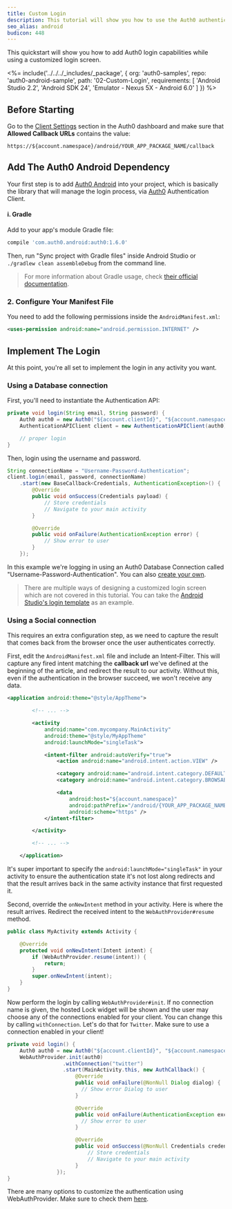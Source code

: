 ```yaml
---
title: Custom Login
description: This tutorial will show you how to use the Auth0 authentication API in your Android project to create a custom login screen.
seo_alias: android
budicon: 448
---
```


This quickstart will show you how to add Auth0 login capabilities while using a customized login screen.

<%= include('../../../_includes/_package', {
  org: 'auth0-samples',
  repo: 'auth0-android-sample',
  path: '02-Custom-Login',
  requirements: [
    'Android Studio 2.2',
    'Android SDK 24',
    'Emulator - Nexus 5X - Android 6.0'
  ]
}) %>

## Before Starting

Go to the [Client Settings](${manage_url}/#/applications/${account.clientId}/settings) section in the Auth0 dashboard and make sure that **Allowed Callback URLs** contains the value:

```
https://${account.namespace}/android/YOUR_APP_PACKAGE_NAME/callback
```

## Add The Auth0 Android Dependency

Your first step is to add [Auth0 Android](https://github.com/auth0/Auth0.Android) into your project, which is basically the library that will manage the login process, via [Auth0](https://auth0.com/) Authentication Client.

#### i. Gradle

Add to your app's module Gradle file:

```gradle
compile 'com.auth0.android:auth0:1.6.0'
```

Then, run "Sync project with Gradle files" inside Android Studio or `./gradlew clean assembleDebug` from the command line.

> For more information about Gradle usage, check [their official documentation](http://tools.android.com/tech-docs/new-build-system/user-guide).

### 2. Configure Your Manifest File

You need to add the following permissions inside the `AndroidManifest.xml`:

```xml
<uses-permission android:name="android.permission.INTERNET" />
```

## Implement The Login
At this point, you're all set to implement the login in any activity you want.

### Using a Database connection

First, you'll need to instantiate the Authentication API:

```java
private void login(String email, String password) {
    Auth0 auth0 = new Auth0("${account.clientId}", "${account.namespace}");
    AuthenticationAPIClient client = new AuthenticationAPIClient(auth0);

    // proper login
}
```

Then, login using the username and password.

```java
String connectionName = "Username-Password-Authentication";
client.login(email, password, connectionName)
    .start(new BaseCallback<Credentials, AuthenticationException>() {
        @Override
        public void onSuccess(Credentials payload) {
            // Store credentials
            // Navigate to your main activity
        }

        @Override
        public void onFailure(AuthenticationException error) {
            // Show error to user
        }
    });
```

In this example we're logging in using an Auth0 Database Connection called "Username-Password-Authentication". You can also [create your own](https://manage.auth0.com/#/connections/database/new).

> There are multiple ways of designing a customized login screen which are not covered in this tutorial. You can take the [Android Studio's login template](https://developer.android.com/studio/projects/templates.html) as an example.


### Using a Social connection

This requires an extra configuration step, as we need to capture the result that comes back from the browser once the user authenticates correctly.

First, edit the `AndroidManifest.xml` file and include an Intent-Filter. This will capture any fired intent matching the **callback url** we've defined at the beginning of the article, and redirect the result to our activity. Without this, even if the authentication in the browser succeed, we won't receive any data.

```xml
<application android:theme="@style/AppTheme">

        <!-- ... -->

        <activity
            android:name="com.mycompany.MainActivity"
            android:theme="@style/MyAppTheme"
            android:launchMode="singleTask">

            <intent-filter android:autoVerify="true">
                <action android:name="android.intent.action.VIEW" />

                <category android:name="android.intent.category.DEFAULT" />
                <category android:name="android.intent.category.BROWSABLE" />

                <data
                    android:host="${account.namespace}"
                    android:pathPrefix="/android/{YOUR_APP_PACKAGE_NAME}/callback"
                    android:scheme="https" />
            </intent-filter>

        </activity>

        <!-- ... -->

    </application>
```

It's super important to specify the `android:launchMode="singleTask"` in your activity to ensure the authentication state it's not lost along redirects and that the result arrives back in the same activity instance that first requested it.

Second, override the `onNewIntent` method in your activity. Here is where the result arrives. Redirect the received intent to the `WebAuthProvider#resume` method.

```java
public class MyActivity extends Activity {

    @Override
    protected void onNewIntent(Intent intent) {
        if (WebAuthProvider.resume(intent)) {
            return;
        }
        super.onNewIntent(intent);
    }
}
```


Now perform the login by calling `WebAuthProvider#init`. If no connection name is given, the hosted Lock widget will be shown and the user may choose any of the connections enabled for your client. You can change this by calling `withConnection`. Let's do that for `Twitter`. Make sure to use a connection enabled in your client!

```java
private void login() {
    Auth0 auth0 = new Auth0("${account.clientId}", "${account.namespace}");
    WebAuthProvider.init(auth0)
                  .withConnection("twitter")
                  .start(MainActivity.this, new AuthCallback() {
                      @Override
                      public void onFailure(@NonNull Dialog dialog) {
                        // Show error Dialog to user
                      }

                      @Override
                      public void onFailure(AuthenticationException exception) {
                        // Show error to user
                      }

                      @Override
                      public void onSuccess(@NonNull Credentials credentials) {
                          // Store credentials
                          // Navigate to your main activity
                      }
                });
}
```


There are many options to customize the authentication using WebAuthProvider. Make sure to check them [here](/articles/libraries/auth0-android#implementing-web-based-auth).
